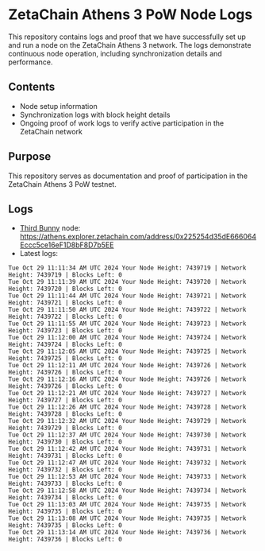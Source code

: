 # ZetaChain Athens 3 PoW Node Logs
This repository contains logs and proof that we have successfully set up and run a node on the ZetaChain Athens 3 network. The logs demonstrate continuous node operation, including synchronization details and performance.

## Contents
- Node setup information
- Synchronization logs with block height details
- Ongoing proof of work logs to verify active participation in the ZetaChain network

## Purpose
This repository serves as documentation and proof of participation in the ZetaChain Athens 3 PoW testnet.

## Logs

- [Third Bunny](https://thirdbunny.xyz/) node: https://athens.explorer.zetachain.com/address/0x225254d35dE666064Eccc5ce16eF1D8bF8D7b5EE
- Latest logs:
```
Tue Oct 29 11:11:34 AM UTC 2024 Your Node Height: 7439719 | Network Height: 7439719 | Blocks Left: 0
Tue Oct 29 11:11:39 AM UTC 2024 Your Node Height: 7439720 | Network Height: 7439720 | Blocks Left: 0
Tue Oct 29 11:11:44 AM UTC 2024 Your Node Height: 7439721 | Network Height: 7439721 | Blocks Left: 0
Tue Oct 29 11:11:50 AM UTC 2024 Your Node Height: 7439722 | Network Height: 7439722 | Blocks Left: 0
Tue Oct 29 11:11:55 AM UTC 2024 Your Node Height: 7439723 | Network Height: 7439723 | Blocks Left: 0
Tue Oct 29 11:12:00 AM UTC 2024 Your Node Height: 7439724 | Network Height: 7439724 | Blocks Left: 0
Tue Oct 29 11:12:05 AM UTC 2024 Your Node Height: 7439725 | Network Height: 7439725 | Blocks Left: 0
Tue Oct 29 11:12:11 AM UTC 2024 Your Node Height: 7439726 | Network Height: 7439726 | Blocks Left: 0
Tue Oct 29 11:12:16 AM UTC 2024 Your Node Height: 7439726 | Network Height: 7439726 | Blocks Left: 0
Tue Oct 29 11:12:21 AM UTC 2024 Your Node Height: 7439727 | Network Height: 7439727 | Blocks Left: 0
Tue Oct 29 11:12:26 AM UTC 2024 Your Node Height: 7439728 | Network Height: 7439728 | Blocks Left: 0
Tue Oct 29 11:12:32 AM UTC 2024 Your Node Height: 7439729 | Network Height: 7439729 | Blocks Left: 0
Tue Oct 29 11:12:37 AM UTC 2024 Your Node Height: 7439730 | Network Height: 7439730 | Blocks Left: 0
Tue Oct 29 11:12:42 AM UTC 2024 Your Node Height: 7439731 | Network Height: 7439731 | Blocks Left: 0
Tue Oct 29 11:12:47 AM UTC 2024 Your Node Height: 7439732 | Network Height: 7439732 | Blocks Left: 0
Tue Oct 29 11:12:53 AM UTC 2024 Your Node Height: 7439733 | Network Height: 7439733 | Blocks Left: 0
Tue Oct 29 11:12:58 AM UTC 2024 Your Node Height: 7439734 | Network Height: 7439734 | Blocks Left: 0
Tue Oct 29 11:13:03 AM UTC 2024 Your Node Height: 7439735 | Network Height: 7439735 | Blocks Left: 0
Tue Oct 29 11:13:08 AM UTC 2024 Your Node Height: 7439735 | Network Height: 7439735 | Blocks Left: 0
Tue Oct 29 11:13:14 AM UTC 2024 Your Node Height: 7439736 | Network Height: 7439736 | Blocks Left: 0
```
